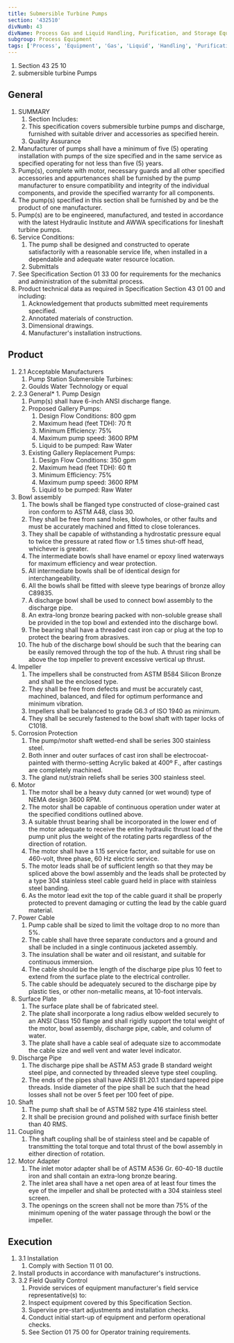 ```yaml
---
title: Submersible Turbine Pumps
section: '432510'
divNumb: 43
divName: Process Gas and Liquid Handling, Purification, and Storage Equipment
subgroup: Process Equipment
tags: ['Process', 'Equipment', 'Gas', 'Liquid', 'Handling', 'Purification', 'Storage', 'Submersible', 'Turbine', 'Pumps']
---
```


   1. Section 43 25 10
   1. submersible turbine Pumps

## General

1. SUMMARY
   1. Section Includes:
	1. This specification covers submersible turbine pumps and discharge, furnished with suitable driver and accessories as specified herein.
	2. Quality Assurance
2. Manufacturer of pumps shall have a minimum of five (5) operating installation with pumps of the size specified and in the same service as specified operating for not less than five (5) years.
3. Pump(s), complete with motor, necessary guards and all other specified accessories and appurtenances shall be furnished by the pump manufacturer to ensure compatibility and integrity of the individual components, and provide the specified warranty for all components.
4. The pump(s) specified in this section shall be furnished by and be the product of one manufacturer.
5. Pump(s) are to be engineered, manufactured, and tested in accordance with the latest Hydraulic Institute and AWWA specifications for lineshaft turbine pumps.
6. Service Conditions:
	1. The pump shall be designed and constructed to operate satisfactorily with a reasonable service life, when installed in a dependable and adequate water resource location. 
	2. Submittals
7. See Specification Section 01 33 00 for requirements for the mechanics and administration of the submittal process.
8. Product technical data as required in Specification Section 43 01 00 and including:
	1. Acknowledgement that products submitted meet requirements specified.
	2. Annotated materials of construction.
	3. Dimensional drawings.
	4. Manufacturer's installation instructions.
## Product
1. 2.1 Acceptable Manufacturers
   1. Pump Station Submersible Turbines:
	1. Goulds Water Technology or equal
1. 2.3 General*   1. Pump Design
	1. Pump(s) shall have 6-inch ANSI discharge flange.
	2. Proposed Gallery Pumps: 
		1. Design Flow Conditions: 800 gpm
		2. Maximum head (feet TDH): 70 ft 
		3. Minimum Efficiency: 75%
		4. Maximum pump speed: 3600 RPM
		5. Liquid to be pumped: Raw Water
	3. Existing Gallery Replacement Pumps: 
		1. Design Flow Conditions: 350 gpm
		2. Maximum head (feet TDH): 60 ft 
		3. Minimum Efficiency: 75%
		4. Maximum pump speed: 3600 RPM
		5. Liquid to be pumped: Raw Water
2. Bowl assembly
	1. The bowls shall be flanged type constructed of close-grained cast iron conform to ASTM A48, class 30. 
	2. They shall be free from sand holes, blowholes, or other faults and must be accurately machined and fitted to close tolerances.
	3. They shall be capable of withstanding a hydrostatic pressure equal to twice the pressure at rated flow or 1.5 times shut-off head, whichever is greater. 
	4. The intermediate bowls shall have enamel or epoxy lined waterways for maximum efficiency and wear protection. 
	5. All intermediate bowls shall be of identical design for interchangeability. 
	6. All the bowls shall be fitted with sleeve type bearings of bronze alloy C89835. 
	7. A discharge bowl shall be used to connect bowl assembly to the discharge pipe. 
	8. An extra-long bronze bearing packed with non-soluble grease shall be provided in the top bowl and extended into the discharge bowl.
	9. The bearing shall have a threaded cast iron cap or plug at the top to protect the bearing from abrasives. 
	10. The hub of the discharge bowl should be such that the bearing can be easily removed through the top of the hub. A thrust ring shall be above the top impeller to prevent excessive vertical up thrust.
3. Impeller
	1. The impellers shall be constructed from ASTM B584 Silicon Bronze and shall be the enclosed type. 
	2. They shall be free from defects and must be accurately cast, machined, balanced, and filed for optimum performance and minimum vibration. 
	3. Impellers shall be balanced to grade G6.3 of ISO 1940 as minimum. 
	4. They shall be securely fastened to the bowl shaft with taper locks of C1018.
4. Corrosion Protection
	1. The pump/motor shaft wetted-end shall be series 300 stainless steel. 
	2. Both inner and outer surfaces of cast iron shall be electrocoat-painted with thermo-setting Acrylic baked at 400º F., after castings are completely machined. 
	3. The gland nut/strain reliefs shall be series 300 stainless steel.
5. Motor 
	1. The motor shall be a heavy duty canned (or wet wound) type of NEMA design 3600 RPM. 
	2. The motor shall be capable of continuous operation under water at the specified conditions outlined above. 
	3. A suitable thrust bearing shall be incorporated in the lower end of the motor adequate to receive the entire hydraulic thrust load of the pump unit plus the weight of the rotating parts regardless of the direction of rotation. 
	4. The motor shall have a 1.15 service factor, and suitable for use on 460-volt, three phase, 60 Hz electric service. 
	5. The motor leads shall be of sufficient length so that they may be spliced above the bowl assembly and the leads shall be protected by a type 304 stainless steel cable guard held in place with stainless steel banding. 
	6. As the motor lead exit the top of the cable guard it shall be properly protected to prevent damaging or cutting the lead by the cable guard material.
6. Power Cable
	1. Pump cable shall be sized to limit the voltage drop to no more than 5%. 
	2. The cable shall have three separate conductors and a ground and shall be included in a single continuous jacketed assembly. 
	3. The insulation shall be water and oil resistant, and suitable for continuous immersion. 
	4. The cable should be the length of the discharge pipe plus 10 feet to extend from the surface plate to the electrical controller. 
	5. The cable should be adequately secured to the discharge pipe by plastic ties, or other non-metallic means, at 10-foot intervals.
7. Surface Plate 
	1. The surface plate shall be of fabricated steel. 
	2. The plate shall incorporate a long radius elbow welded securely to an ANSI Class 150 flange and shall rigidly support the total weight of the motor, bowl assembly, discharge pipe, cable, and column of water. 
	3. The plate shall have a cable seal of adequate size to accommodate the cable size and well vent and water level indicator.
8. Discharge Pipe 
	1. The discharge pipe shall be ASTM A53 grade B standard weight steel pipe, and connected by threaded sleeve type steel coupling. 
	2. The ends of the pipes shall have ANSI B1.20.1 standard tapered pipe threads. Inside diameter of the pipe shall be such that the head losses shall not be over 5 feet per 100 feet of pipe.
9. Shaft
	1. The pump shaft shall be of ASTM 582 type 416 stainless steel. 
	2. It shall be precision ground and polished with surface finish better than 40 RMS.
10. Coupling
	1. The shaft coupling shall be of stainless steel and be capable of transmitting the total torque and total thrust of the bowl assembly in either direction of rotation.
11. Motor Adapter
	1. The inlet motor adapter shall be of ASTM A536 Gr. 60-40-18 ductile iron and shall contain an extra-long bronze bearing. 
	2. The inlet area shall have a net open area of at least four times the eye of the impeller and shall be protected with a 304 stainless steel screen. 
	3. The openings on the screen shall not be more than 75% of the minimum opening of the water passage through the bowl or the impeller.


## Execution

1. 3.1 Installation
   1. Comply with Section 11 01 00.
2. Install products in accordance with manufacturer's instructions.
1. 3.2 Field Quality Control
   1. Provide services of equipment manufacturer's field service representative(s) to:
	1. Inspect equipment covered by this Specification Section.
	2. Supervise pre-start adjustments and installation checks.
	3. Conduct initial start-up of equipment and perform operational checks.
	4. See Section 01 75 00 for Operator training requirements.

